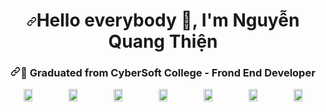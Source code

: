 <h1 align="center" dir="auto"><a id="user-content-hello-everybody" class="anchor" aria-hidden="true" href="#hello-everybody-">
<svg class="octicon octicon-link" viewBox="0 0 16 16" version="1.1" width="16" height="16" aria-hidden="true"><path fill-rule="evenodd" d="M7.775 3.275a.75.75 0 001.06 1.06l1.25-1.25a2 2 0 112.83 2.83l-2.5 2.5a2 2 0 01-2.83 0 .75.75 0 00-1.06 1.06 3.5 3.5 0 004.95 0l2.5-2.5a3.5 3.5 0 00-4.95-4.95l-1.25 1.25zm-4.69 9.64a2 2 0 010-2.83l2.5-2.5a2 2 0 012.83 0 .75.75 0 001.06-1.06 3.5 3.5 0 00-4.95 0l-2.5 2.5a3.5 3.5 0 004.95 
4.95l1.25-1.25a.75.75 0 00-1.06-1.06l-1.25 1.25a2 2 0 01-2.83 0z"></path></svg></a>Hello everybody <g-emoji class="g-emoji" alias="wave" fallback-src="https://github.githubassets.com/images/icons/emoji/unicode/1f44b.png">👋</g-emoji>, I'm Nguyễn Quang Thiện</h1>
<h3 align="center" dir="auto"><a id="user-content--currently-studying-on-huflit" class="anchor" aria-hidden="true" href="#-currently-studying-on-cybersoft"><svg class="octicon octicon-link" viewBox="0 0 16 16" version="1.1" width="16" height="16" aria-hidden="true"><path fill-rule="evenodd" d="M7.775 3.275a.75.75 0 001.06 1.06l1.25-1.25a2 2 0 112.83 2.83l-2.5 2.5a2 2 0 01-2.83 0 .75.75 0 00-1.06 1.06 3.5 3.5 0 004.95 0l2.5-2.5a3.5 3.5 0 00-4.95-4.95l-1.25 1.25zm-4.69 9.64a2 2 0 010-2.83l2.5-2.5a2 2 0 012.83 0 .75.75 0 001.06-1.06 3.5 3.5 0 00-4.95 0l-2.5 2.5a3.5 3.5 0 004.95 4.95l1.25-1.25a.75.75 0 00-1.06-1.06l-1.25 1.25a2 2 0 01-2.83 0z"></path></svg></a><g-emoji class="g-emoji" alias="blue_book" fallback-src="https://github.githubassets.com/images/icons/emoji/unicode/1f4d8.png">📘</g-emoji> Graduated from CyberSoft College - Frond End Developer</h3>

<div class ="language" style = "text-align:center;display:flex;justify-content:center;align-item:center"><img style="width:20%;height:100%;object-fit:cover" class="img js-img"  src="https://media.giphy.com/media/ln7z2eWriiQAllfVcn/giphy.gif"></img><img style="width:20%;height:100%;object-fit:cover" class="img react-img" src="https://media0.giphy.com/media/eNAsjO55tPbgaor7ma/giphy.gif?cid=790b7611db434d871aee2523fef52aa0a34ddec9c1a5163b&rid=giphy.gif&ct=s"></img><img style="width:20%;height:100%;object-fit:cover" class="img angular-img" src="https://user-images.githubusercontent.com/1388706/27639844-c9c7b214-5c17-11e7-97ec-0467f7072c43.png"></img><img style="width:20%;height:100%;object-fit:cover" class="img css-img" src="https://coryrylan.com/assets/images/posts/types/css.svg"></img><img style="width:20%;height:100%;object-fit:cover" class="img html-img" src="https://rapidapi.com/blog/wp-content/uploads/2018/06/logo-2582748_640.png"></img>
<img style="width:20%;height:100%;object-fit:cover" class="img scss-img" src="https://vanseodesign.com/blog/wp-content/uploads/2015/09/sass-logo-2.png"></img>
<img style="width:20%;height:100%;object-fit:cover" class="img bootstrap-img" src="https://brandslogos.com/wp-content/uploads/thumbs/bootstrap-logo-vector.svg"></img></div>
